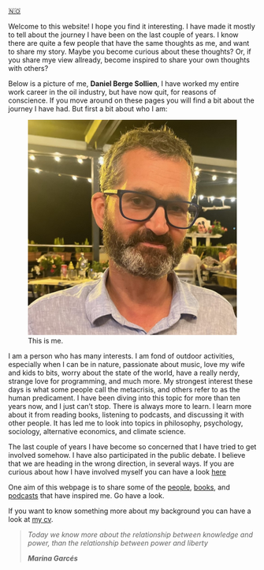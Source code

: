 <a href="index.md" class="flag-link">🇳🇴</a>

Welcome to this website! I hope you find it interesting. I have made it mostly to tell about the journey I have been on the last couple of years.
I know there are quite a few people that have the same thoughts as me, and want to share my story. Maybe you become curious about these thoughts? Or, if you share mye view allready, become inspired to share your own thoughts with others?

Below is a picture of me, **Daniel Berge Sollien**, I have worked my entire work career in the oil industry, but have now quit, for reasons of conscience. If you move around on these pages you will find a bit about the journey I have had. But first a bit about who I am:

<figure>
<img src="Me_Summer_smaller.jpg"  class="bilde w30">
<figcaption>This is me.</figcaption>
</figure>

I am a person who has many interests. I am fond of outdoor activities, especially when I can be in nature, passionate about music, love my wife and kids to bits, worry about the state of the world, have a really nerdy, strange love for programming, and much more. My strongest interest these days is what some people call the metacrisis, and others refer to as the human predicament. I have been diving into this topic for more than ten years now, and I just can’t stop. There is always more to learn. I learn more about it from reading books, listening to podcasts, and discussing it with other people. It has led me to look into topics in philosophy, psychology, sociology, alternative economics, and climate science.

The last couple of years I have become so concerned that I have tried to get involved somehow. I have also participated in the public debate. I believe that we are heading in the wrong direction, in several ways. If you are curious about how I have involved myself you can have a look <a href="involvement.md">here</a>

One aim of this webpage is to share some of the <a href="people_english.md">people</a>, <a href="books_english.md">books</a>, and <a href="podcasts_english.md">podcasts</a> that have inspired me. Go have a look.

If you want to know something more about my background you can have a look at <a href="cv_english.md"> my cv</a>.

> _Today we know more about the relationship between knowledge and power, than the relationship between power and liberty_<br>
>
> <cite>**Marina Garcés**</cite>
